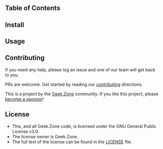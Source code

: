 <!--- STANDARD README -->
<!--- https://github.com/RichardLitt/standard-readme -->
<!--- ---------------------------------------------- -->
<!--- Title -->
<!--- must match repository name -->
<!--- REQUIRED -->

#  

<!--- Banner -->
<!--- OPTIONAL -->
<!--- Must not have its own title -->
<!--- Must link to local image in current repository -->


<!--- Badges -->
<!--- OPTIONAL -->
<!--- Must not have its own title -->


<!--- Short description -->
<!--- REQUIRED -->
<!--- An overview of the intentions of this repo -->
<!--- Must not have its own title -->
<!--- Must be less than 120 characters -->
<!--- Must match GitHub's description -->


<!--- Long Description -->
<!--- OPTIONAL -->
<!--- Must not have its own title -->
<!--- A detailed description of the repo -->

## Table of Contents

<!--- REQUIRED -->


<!--- ## Security -->
<!--- OPTIONAL -->
<!--- May go here if it is important to highlight security concerns. -->
<!--- Otherwise, it should be in Extra Sections. -->



<!--- ## Background -->
<!--- OPTIONAL -->
<!--- Explain the motivation and abstract dependencies for this repo -->

## Install

<!--- Explain how to install the thing. -->
<!--- OPTIONAL IF documentation repo -->
<!--- ELSE REQUIRED -->

## Usage

<!--- REQUIRED -->
<!--- Explain what the thing does. Use screenshots or videos. -->


<!-- Extra sections -->
<!--- OPTIONAL -->
<!--- This should not be called "Extra Sections". -->
<!--- This is a space for 0 or more sections to be included, -->
<!--- each of which must have their own titles. -->


<!-- ## API -->
<!--- OPTIONAL -->
<!--- Describe exported functions and objects -->


<!-- ## Maintainers -->
<!--- OPTIONAL -->
<!--- List maintainer(s) for this repository -->
<!--- along with one way of contacting them (e.g. GitHub link or email). -->


<!-- ## Thanks -->
<!--- OPTIONAL -->
<!--- State anyone or anything that significantly -->
<!--- helped with the development of this project -->

## Contributing
<!--- REQUIRED -->
If you need any help, please log an issue and one of our team will get back to
you.

PRs are welcome. Get started by reading
our [contributing](https://github.com/GeekZoneHQ/contributing) directions.

This is a project by the [Geek.Zone](https://Geek.Zone) community. If you like
this project,
please [become a sponsor](https://github.com/sponsors/GeekZoneHQ)!

## License
<!--- REQUIRED -->

- This, and all Geek.Zone code, is licensed under the GNU General Public
  License v3.0.
- The license owner is Geek.Zone.
- The full text of the license can be found in the [LICENSE](LICENSE) file.
